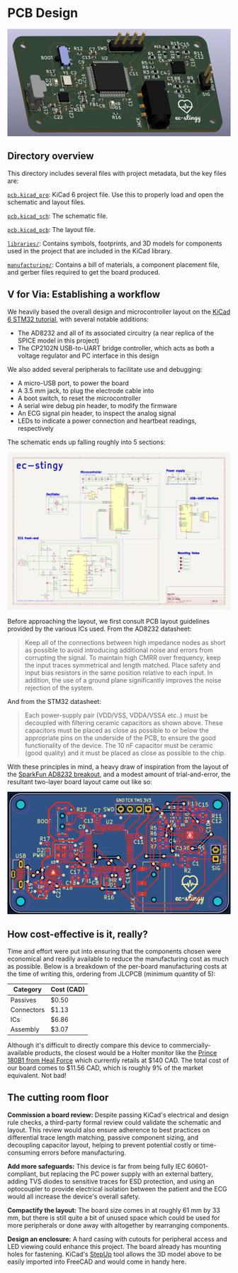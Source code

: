 # PCB Design

![3D PCB](../docs/visuals/pcb_3d.png)

## Directory overview
This directory includes several files with project metadata, but the key files are:

[`pcb.kicad_pro`](pcb.kicad_pro): KiCad 6 project file. Use this to properly load and open the schematic and layout files.

[`pcb.kicad_sch`](pcb.kicad_sch): The schematic file.

[`pcb.kicad_pcb`](pcb.kicad_pcb): The layout file.

[`libraries/`](libraries/): Contains symbols, footprints, and 3D models for components used in the project that are included in the KiCad library.

[`manufacturing/`](manufacturing/): Contains a bill of materials, a component placement file, and gerber files required to get the board produced.

## V for Via: Establishing a workflow
We heavily based the overall design and microcontroller layout on the [KiCad 6 STM32 tutorial](https://www.youtube.com/watch?v=aVUqaB0IMh4&pp=ygUNc3RtMzIga2ljYWQgNg%3D%3D), with several notable additions:

- The AD8232 and all of its associated circuitry (a near replica of the SPICE model in this project)
- The CP2102N USB-to-UART bridge controller, which acts as both a voltage regulator and PC interface in this design

We also added several peripherals to facilitate use and debugging:

- A micro-USB port, to power the board
- A 3.5 mm jack, to plug the electrode cable into
- A boot switch, to reset the microcontroller
- A serial wire debug pin header, to modify the firmware
- An ECG signal pin header, to inspect the analog signal
- LEDs to indicate a power connection and heartbeat readings, respectively

The schematic ends up falling roughly into 5 sections:

![PCB Schematic](../docs/visuals/pcb_schematic.png)

Before approaching the layout, we first consult PCB layout guidelines provided by the various ICs used. From the AD8232 datasheet:

> Keep all of the connections between high impedance nodes as short as  possible to avoid introducing additional noise and errors from  corrupting the signal. To maintain high CMRR over frequency, keep the input traces  symmetrical and length matched. Place safety and input bias  resistors in the same position relative to each input. In addition,  the use of a ground plane significantly improves the noise rejection of the system.

And from the STM32 datasheet:

> Each power-supply pair (VDD/VSS, VDDA/VSSA etc..) must be decoupled with filtering  ceramic capacitors as shown above. These capacitors must be placed as close as possible to or below the appropriate pins on the underside of the PCB, to ensure the good functionality of the device. The 10 nF capacitor must be ceramic (good quality) and it must be placed as close as possible to the chip.

With these principles in mind, a heavy draw of inspiration from the layout of the [SparkFun AD8232 breakout](https://www.sparkfun.com/products/12650), and a modest amount of trial-and-error, the resultant two-layer board layout came out like so:

![PCB Layout](../docs/visuals/pcb_layout.png)

## How cost-effective is it, really?
Time and effort were put into ensuring that the components chosen were economical and readily available to reduce the manufacturing cost as much as possible. Below is a breakdown of the per-board manufacturing costs at the time of writing this, ordering from JLCPCB (minimum quantity of 5):

<div align="center">

| Category   | Cost (CAD)  |
|------------|-------------|
| Passives   | $0.50       |
| Connectors | $1.13       |
| ICs        | $6.86       |
| Assembly   | $3.07       |

</div>

Although it's difficult to directly compare this device to commercially-available products, the closest would be a Holter monitor like the [Prince 180B1 from Heal Force](http://www.healforce.com/en/html/products/portableecgmonitors/605.html) which currently retails at \$140 CAD. The total cost of our board comes to $11.56 CAD, which is roughly 9% of the market equivalent. Not bad!

## The cutting room floor
**Commission a board review:** Despite passing KiCad's electrical and design rule checks, a third-party formal review could validate the schematic and layout. This review would also ensure adherence to best practices on differential trace length matching, passive component sizing, and decoupling capacitor layout, helping to prevent potential costly or time-consuming errors before manufacturing.

**Add more safeguards:** This device is far from being fully IEC 60601-compliant, but replacing the PC power supply with an external battery, adding TVS diodes to sensitive traces for ESD protection, and using an optocoupler to provide electrical isolation between the patient and the ECG would all increase the device's overall safety.

**Compactify the layout:** The board size comes in at roughly 61 mm by 33 mm, but there is still quite a bit of unused space which could be used for more peripherals or done away with altogether by rearranging components.

**Design an enclosure:** A hard casing with cutouts for peripheral access and LED viewing could enhance this project. The board already has mounting holes for fastening. KiCad's [StepUp](https://www.kicad.org/external-tools/stepup/) tool allows the 3D model above to be easily imported into FreeCAD and would come in handy here.